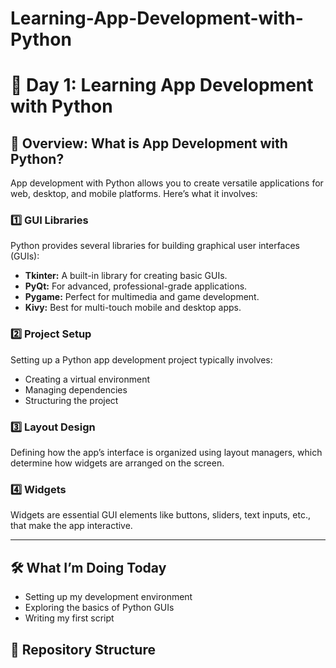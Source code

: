 # Learning-App-Development-with-Python
# 🚀 Day 1: Learning App Development with Python  

## 🤔 Overview: What is App Development with Python?  

App development with Python allows you to create versatile applications for web, desktop, and mobile platforms. Here’s what it involves:  

### 1️⃣ GUI Libraries  
Python provides several libraries for building graphical user interfaces (GUIs):  
- **Tkinter:** A built-in library for creating basic GUIs.  
- **PyQt:** For advanced, professional-grade applications.  
- **Pygame:** Perfect for multimedia and game development.  
- **Kivy:** Best for multi-touch mobile and desktop apps.  

### 2️⃣ Project Setup  
Setting up a Python app development project typically involves:  
- Creating a virtual environment  
- Managing dependencies  
- Structuring the project  

### 3️⃣ Layout Design  
Defining how the app’s interface is organized using layout managers, which determine how widgets are arranged on the screen.  

### 4️⃣ Widgets  
Widgets are essential GUI elements like buttons, sliders, text inputs, etc., that make the app interactive.  

---

## 🛠️ What I’m Doing Today  
- Setting up my development environment  
- Exploring the basics of Python GUIs  
- Writing my first script  

## 📂 Repository Structure  
